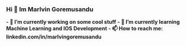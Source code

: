 ### Hi 👋 Im Marlvin Goremusandu
**- 🔭 I’m currently working on some cool stuff**
**- 🌱 I’m currently learning Machine Learning and IOS Development**
**- 📫 How to reach me: linkedin.com/in/marlvingoremusandu**

